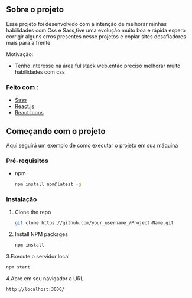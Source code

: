 

<!-- ABOUT THE PROJECT -->
## Sobre o projeto

Esse projeto foi desenvolvido com a intenção de melhorar minhas habilidades com Css e Sass,tive uma evolução muito boa e rápida espero corrigir alguns erros presentes nesse projetos e copiar sites desafiadores mais para a frente 

Motivação:
* Tenho interesse na área fullstack web,então preciso melhorar muito habilidades com css

### Feito com : 

* [Sass](https://sass-lang.com/)
* [React.js](https://reactjs.org/)
* [React Icons](https://react-icons.github.io/react-icons/)

<!-- GETTING STARTED -->
## Começando com o projeto

Aqui seguirá um exemplo de como executar o projeto em sua máquina

### Pré-requisitos

* npm
  ```sh
  npm install npm@latest -g
  ```

### Instalação


1. Clone the repo
   ```sh
   git clone https://github.com/your_username_/Project-Name.git
   ```
2. Install NPM packages
   ```sh
   npm install
   ```
3.Execute o servidor local
  ```sh
  npm start
  ```
4.Abre em seu navigador a URL
```sh
http://localhost:3000/
```

